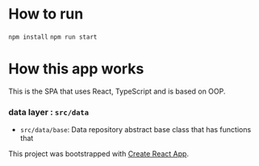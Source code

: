 # How to run
`npm install`
`npm run start`

# How this app works
This is the SPA that uses React, TypeScript and is based on OOP.

### data layer : `src/data`
- `src/data/base`: Data repository abstract base class that has functions that 




This project was bootstrapped with [Create React App](https://github.com/facebook/create-react-app).

